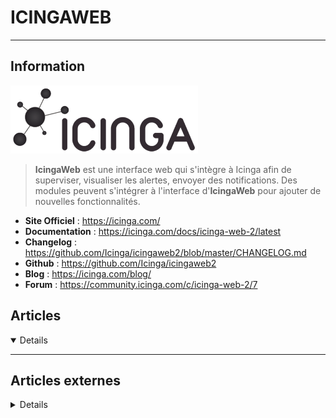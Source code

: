 # ICINGAWEB
---

## <i class="fa-solid fa-hashtag"></i> Information

![Logo](../../_media/apps/icinga/logo_icinga.png ':size=250 :no-zoom')


> <i class="fa-solid fa-quote-left"></i> **IcingaWeb** est une interface web qui s'intègre à Icinga afin de superviser, visualiser les alertes, envoyer des notifications. Des modules peuvent s'intégrer à l'interface d'**IcingaWeb** pour ajouter de nouvelles fonctionnalités. <i class="fa-solid fa-quote-left fa-rotate-180"></i>


- <i class="fa-solid fa-globe"></i> **Site Officiel** : https://icinga.com/
- <i class="fa-solid fa-book"></i> **Documentation** : https://icinga.com/docs/icinga-web-2/latest
- <i class="fa-solid fa-file-circle-question"></i> **Changelog** : https://github.com/Icinga/icingaweb2/blob/master/CHANGELOG.md
- <i class="fa-brands fa-github"></i> **Github** : https://github.com/Icinga/icingaweb2
- <i class="fab fa-blogger-b"></i> **Blog** : https://icinga.com/blog/
- <i class="fas fa-comments"></i> **Forum** : https://community.icinga.com/c/icinga-web-2/7



## <i class="fa-regular fa-newspaper"></i> Articles

<details open>

</details>

---

## <i class="fa-solid fa-glasses"></i> Articles externes

<details>

- [Business Processes in Icinga 2](https://www.unixe.de/business-processes-in-icinga-2/)
- [Comment utiliser Grafana dans icingaweb2](https://community.capensis.org/t/comment-utiliser-grafana-dans-icingaweb2/146)

- [Dark Theme for Icinga Web 2](https://github.com/lazaroblanc/icingaweb2-dark-theme)
- [How to add your first host using icinga2 director](https://blog.sleeplessbeastie.eu/2018/01/25/how-to-add-first-node-using-icinga2-director/)
- [How to install director module for icingaweb2](https://blog.sleeplessbeastie.eu/2018/01/22/how-to-install-director-module-for-icingaweb2/)
- [How to Integrate an External jQuery Plugin in Icinga Web 2](https://www.neteye-blog.com/2018/09/how-to-integrate-an-external-jquery-plugin-in-icinga-web-2/)
- [How to setup icinga2 master-satellite-client using director module](https://blog.sleeplessbeastie.eu/2018/02/05/how-to-setup-icinga2-master-satellite-client-using-director-module/)
- [How to Setup Monitoring using Dashing Icinga2 Dashboard](https://linoxide.com/monitoring-2/setup-monitoring-dashing-icinga2/)
- [Icinga Director – Create, use and deploy a Host template](https://bacon-monitoring.org/2016/07/11/icinga-director-create-use-and-deploy-a-host-template/)
- [Icinga Director - Graphisches Konfigurations WEB GUI für Icingaweb2 unter CentOS 7.x](https://dokuwiki.nausch.org/doku.php/centos:web_c7:icinga:director)
- [Icinga Director – Import source from LDAP](https://bacon-monitoring.org/2016/07/10/icinga-director-import-source-from-ldap/)
- [Icinga Director – Import sources from SQL](https://bacon-monitoring.org/2016/07/09/icinga-director-import-sources-from-sql/)
- [Icinga Director – Sync rule from SQL](https://bacon-monitoring.org/2016/07/10/icinga-director-sync-rule-from-sql/)
- [Icinga Web 2 installation and configuration on Linux](https://www.2daygeek.com/install-icinga-web2-on-centos-rhel-fedora-opensuse-ubuntu-debian-mint/)
- [Icinga Web 2 Theming](https://www.neteye-blog.com/2017/06/icinga-web-2-theming/)
- [Icinga Web 2 und pnp4nagios](https://www.unixe.de/icingaweb2-und-pnp4nagios/)
- [JavaScript Design Patterns in Icinga Web 2](https://www.neteye-blog.com/2017/09/javascript-design-patterns-in-icinga-web-2/)
- [Monitoring Automation with Icinga – The Director](https://icinga.com/2019/04/23/monitoring-automation-with-icinga-the-director/)
- [Performance Data in Icinga Web 2 (Update)](https://errorin10.wordpress.com/2015/11/16/performance-data-in-icinga-web-2/)
- [Simple CMDB import using Icinga Director](https://cstan.io/?p=8922&lang=en)
- https://fr.slideshare.net/icinga/icinga-director
- https://github.com/Icinga/icingaweb2-module-generictts
- https://icinga.com/2019/04/25/icinga-web-2-6-3/
- https://www.claudiokuenzler.com/Icingaweb2

</details>
